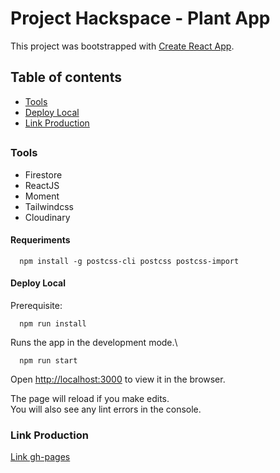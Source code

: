 
# Project Hackspace - Plant App

This project was bootstrapped with [Create React App](https://github.com/facebook/create-react-app).

## Table of contents
* [Tools](#tools)
* [Deploy Local](#deploy-local)
* [Link Production](#swagger-editor-general)
## 
### Tools

  - Firestore
  - ReactJS
  - Moment
  - Tailwindcss
  - Cloudinary

#### Requeriments
```
  npm install -g postcss-cli postcss postcss-import
```

#### Deploy Local
Prerequisite: 
```
  npm run install
```
Runs the app in the development mode.\
```
  npm run start
```
Open [http://localhost:3000](http://localhost:3000) to view it in the browser.

The page will reload if you make edits.\
You will also see any lint errors in the console.

### Link Production

 [Link gh-pages](https://glisselisbeth.github.io/plantapp/)

